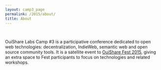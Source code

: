 ```yaml
---
layout: camp3_page
permalink: /2015/about/
title: About
---
```


&nbsp;

OuiShare Labs Camp #3 is a participative conference dedicated to open web technologies: decentralization, IndieWeb, semantic web and open source community tools. It is a satellite event to [OuiShare Fest 2015](http://2015.ouisharefest.com), giving an extra space to Fest participants to focus on technologies and related workshops.


&nbsp;


